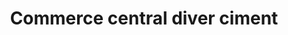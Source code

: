 ---
title: "Commerce central diver ciment"
url: /bamako/commerce-central-diver-ciment/
shop: matériel informatique
---